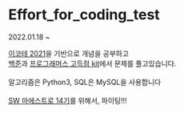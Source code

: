 # Effort_for_coding_test

<p>2022.01.18 ~ </p>
<a href="https://www.youtube.com/watch?v=m-9pAwq1o3w&list=PLRx0vPvlEmdAghTr5mXQxGpHjWqSz0dgC">이코테 2021</a>을 기반으로 개념을 공부하고<br />
<a href="https://www.acmicpc.net/">백준</a>과 <a href="https://programmers.co.kr/learn/challenges">프로그래머스 고득점 kit</a>에서 문제를 풀고있습니다.<br /><br />
알고리즘은 Python3, SQL은 MySQL을 사용합니다
<br /><br />
<a href="https://swmaestro.org/sw/main/main.do">SW 마에스트로 14기</a>를 위해서, 파이팅!!!
